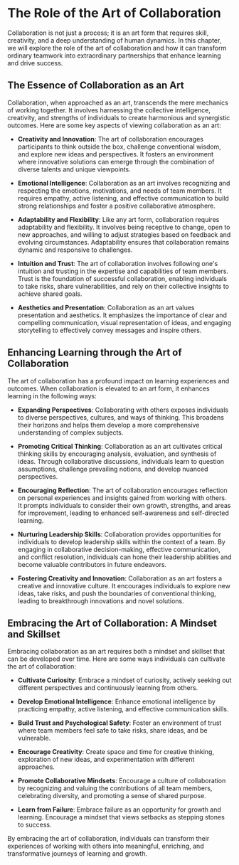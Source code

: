 The Role of the Art of Collaboration
=============================================

Collaboration is not just a process; it is an art form that requires skill, creativity, and a deep understanding of human dynamics. In this chapter, we will explore the role of the art of collaboration and how it can transform ordinary teamwork into extraordinary partnerships that enhance learning and drive success.

The Essence of Collaboration as an Art
--------------------------------------

Collaboration, when approached as an art, transcends the mere mechanics of working together. It involves harnessing the collective intelligence, creativity, and strengths of individuals to create harmonious and synergistic outcomes. Here are some key aspects of viewing collaboration as an art:

* **Creativity and Innovation**: The art of collaboration encourages participants to think outside the box, challenge conventional wisdom, and explore new ideas and perspectives. It fosters an environment where innovative solutions can emerge through the combination of diverse talents and unique viewpoints.

* **Emotional Intelligence**: Collaboration as an art involves recognizing and respecting the emotions, motivations, and needs of team members. It requires empathy, active listening, and effective communication to build strong relationships and foster a positive collaborative atmosphere.

* **Adaptability and Flexibility**: Like any art form, collaboration requires adaptability and flexibility. It involves being receptive to change, open to new approaches, and willing to adjust strategies based on feedback and evolving circumstances. Adaptability ensures that collaboration remains dynamic and responsive to challenges.

* **Intuition and Trust**: The art of collaboration involves following one's intuition and trusting in the expertise and capabilities of team members. Trust is the foundation of successful collaboration, enabling individuals to take risks, share vulnerabilities, and rely on their collective insights to achieve shared goals.

* **Aesthetics and Presentation**: Collaboration as an art values presentation and aesthetics. It emphasizes the importance of clear and compelling communication, visual representation of ideas, and engaging storytelling to effectively convey messages and inspire others.

Enhancing Learning through the Art of Collaboration
---------------------------------------------------

The art of collaboration has a profound impact on learning experiences and outcomes. When collaboration is elevated to an art form, it enhances learning in the following ways:

* **Expanding Perspectives**: Collaborating with others exposes individuals to diverse perspectives, cultures, and ways of thinking. This broadens their horizons and helps them develop a more comprehensive understanding of complex subjects.

* **Promoting Critical Thinking**: Collaboration as an art cultivates critical thinking skills by encouraging analysis, evaluation, and synthesis of ideas. Through collaborative discussions, individuals learn to question assumptions, challenge prevailing notions, and develop nuanced perspectives.

* **Encouraging Reflection**: The art of collaboration encourages reflection on personal experiences and insights gained from working with others. It prompts individuals to consider their own growth, strengths, and areas for improvement, leading to enhanced self-awareness and self-directed learning.

* **Nurturing Leadership Skills**: Collaboration provides opportunities for individuals to develop leadership skills within the context of a team. By engaging in collaborative decision-making, effective communication, and conflict resolution, individuals can hone their leadership abilities and become valuable contributors in future endeavors.

* **Fostering Creativity and Innovation**: Collaboration as an art fosters a creative and innovative culture. It encourages individuals to explore new ideas, take risks, and push the boundaries of conventional thinking, leading to breakthrough innovations and novel solutions.

Embracing the Art of Collaboration: A Mindset and Skillset
----------------------------------------------------------

Embracing collaboration as an art requires both a mindset and skillset that can be developed over time. Here are some ways individuals can cultivate the art of collaboration:

* **Cultivate Curiosity**: Embrace a mindset of curiosity, actively seeking out different perspectives and continuously learning from others.

* **Develop Emotional Intelligence**: Enhance emotional intelligence by practicing empathy, active listening, and effective communication skills.

* **Build Trust and Psychological Safety**: Foster an environment of trust where team members feel safe to take risks, share ideas, and be vulnerable.

* **Encourage Creativity**: Create space and time for creative thinking, exploration of new ideas, and experimentation with different approaches.

* **Promote Collaborative Mindsets**: Encourage a culture of collaboration by recognizing and valuing the contributions of all team members, celebrating diversity, and promoting a sense of shared purpose.

* **Learn from Failure**: Embrace failure as an opportunity for growth and learning. Encourage a mindset that views setbacks as stepping stones to success.

By embracing the art of collaboration, individuals can transform their experiences of working with others into meaningful, enriching, and transformative journeys of learning and growth.
